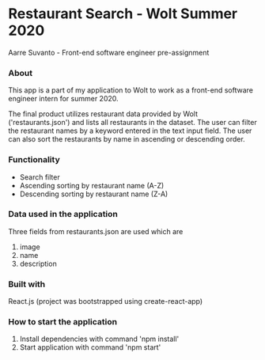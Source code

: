 # Restaurant Search - Wolt Summer 2020
Aarre Suvanto - Front-end software engineer pre-assignment
### About
This app is a part of my application to Wolt to work as a front-end software engineer intern for summer 2020.

The final product utilizes restaurant data provided by Wolt ('restaurants.json') and lists all restaurants in the dataset. The user can filter the restaurant names by a keyword entered in the text input field. The user can also sort the restaurants by name in ascending or descending order. 
### Functionality
- Search filter
- Ascending sorting by restaurant name (A-Z)
- Descending sorting by restaurant name (Z-A)
### Data used in the application
Three fields from restaurants.json are used which are
1. image
2. name
3. description
### Built with
React.js (project was bootstrapped using create-react-app)
### How to start the application
1. Install dependencies with command 'npm install'
2. Start application with command 'npm start'